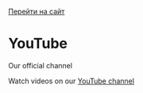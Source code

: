 [Перейти на сайт](https://ru.hexlet.io)

# YouTube

Our official channel

Watch videos on our [YouTube channel](https://www.youtube.com/channel/UCMGJqXOa4m37IdmDLO-n-eQ)
